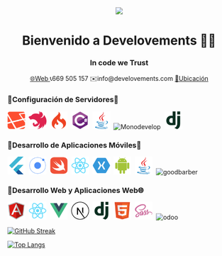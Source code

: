 <div id="header" align="center">
  <img src="https://media.giphy.com/media/Dh5q0sShxgp13DwrvG/giphy.gif" width="300"/>
  <h1 align="center">Bienvenido a Develovements 👋💚</h1>
  <h3 align="center">In code we Trust</h3>
  <a href="https://develovements.com">
    🌐Web
  </a>
  <a>📞669 505 157</a>
  <a>✉️info@develovements.com</a>
  <a href="https://www.google.es/maps/place/INDECO+%7C+Develovements/@39.978725,-0.0347587,18z/data=!3m1!4b1!4m6!3m5!1s0xd6001d5eb8b4565:0xe9837475c8744bc6!8m2!3d39.978725!4d-0.0347587!16s%2Fg%2F11hy8cf06g?entry=ttu">
    📍Ubicación
  </a>
</div>

<div align="left">
  <h3>🔨Configuración de Servidores🛜</h3>
  <div>
    <img src="https://github.com/devicons/devicon/blob/master/icons/laravel/laravel-plain.svg" title="Laravel" alt="Laravel"
         width="40" height="40"/>&nbsp;
    <img src="https://github.com/devicons/devicon/blob/master/icons/nestjs/nestjs-plain.svg" title="nestjs" alt="nestjs"
         width="40" height="40"/>&nbsp;
    <img src="https://github.com/devicons/devicon/blob/master/icons/codeigniter/codeigniter-plain.svg" title="codeigniter" alt="codeigniter"
         width="40" height="40"/>&nbsp;
    <img src="https://github.com/devicons/devicon/blob/master/icons/csharp/csharp-original.svg" title="csharp" alt="csharp"
         width="40" height="40"/>&nbsp;
    <img src="https://github.com/devicons/devicon/blob/master/icons/java/java-original.svg" title="java" alt="java"
         width="40" height="40"/>&nbsp;
    <img src="https://upload.wikimedia.org/wikipedia/commons/thumb/8/8d/Monodevelop_Logo.svg/48px-Monodevelop_Logo.svg.png" title="Monodevelop" alt="Monodevelop"
         width="40" height="40"/>&nbsp;
    <img src="https://github.com/devicons/devicon/blob/master/icons/django/django-plain.svg" title="django" alt="django"
         width="40" height="40"/>&nbsp;
  </div>
  <!-------------------------------------------------->
  <h3>🔨Desarrollo de Aplicaciones Móviles📲</h3>
  <img src="https://github.com/devicons/devicon/blob/master/icons/flutter/flutter-original.svg" title="flutter" alt="flutter"
         width="40" height="40"/>&nbsp;
  <img src="https://github.com/devicons/devicon/blob/master/icons/ionic/ionic-original.svg" title="ionic" alt="ionic"
         width="40" height="40"/>&nbsp;
  <img src="https://github.com/devicons/devicon/blob/master/icons/swift/swift-original.svg" title="swift" alt="swift"
         width="40" height="40"/>&nbsp;
  <img src="https://github.com/devicons/devicon/blob/master/icons/react/react-original.svg" title="react" alt="react"
         width="40" height="40"/>&nbsp;
  <img src="https://github.com/devicons/devicon/blob/master/icons/xamarin/xamarin-original.svg" title="xamarin" alt="xamarin"
         width="40" height="40"/>&nbsp;
  <img src="https://github.com/devicons/devicon/blob/master/icons/android/android-original.svg" title="android" alt="android"
         width="40" height="40"/>&nbsp;
  <img src="https://github.com/devicons/devicon/blob/master/icons/java/java-original.svg" title="java" alt="java"
         width="40" height="40"/>&nbsp;
  <img src="https://portal.ww-cdn.com/portal_static/images/presse/white-circle-goodbarber.3421e02956ae.webp" title="goodbarber" alt="goodbarber"
         width="40" height="40"/>&nbsp;
  <!-------------------------------------------------->
  <h3>🔨Desarrollo Web y Aplicaciones Web🌐</h3>
  <img src="https://github.com/devicons/devicon/blob/master/icons/angularjs/angularjs-original.svg" title="angularjs" alt="angularjs"
         width="40" height="40"/>&nbsp;
  <img src="https://github.com/devicons/devicon/blob/master/icons/react/react-original.svg" title="react" alt="react"
         width="40" height="40"/>&nbsp;
  <img src="https://github.com/devicons/devicon/blob/master/icons/vuejs/vuejs-original.svg" title="vuejs" alt="vuejs"
         width="40" height="40"/>&nbsp;
  <img src="https://github.com/devicons/devicon/blob/master/icons/nextjs/nextjs-line.svg" title="nextjs" alt="nextjs"
         width="40" height="40"/>&nbsp;
  <img src="https://github.com/devicons/devicon/blob/master/icons/django/django-plain.svg" title="django" alt="django"
         width="40" height="40"/>&nbsp;
  <img src="https://github.com/devicons/devicon/blob/master/icons/html5/html5-original.svg" title="html5" alt="html5"
         width="40" height="40"/>&nbsp;
  <img src="https://github.com/devicons/devicon/blob/master/icons/sass/sass-original.svg" title="sass" alt="sass"
         width="40" height="40"/>&nbsp;
  <img src="https://upload.wikimedia.org/wikipedia/commons/0/0e/BSicon_lDST_fuchsia.svg" title="odoo" alt="odoo"
         width="40" height="40"/>&nbsp;
</div>

[![GitHub Streak](https://streak-stats.demolab.com?user=Develovements&theme=dark&hide_border=true&locale=es&exclude_days=Sun%2CSat&card_width=1000)](https://git.io/streak-stats)

[![Top Langs](https://github-readme-stats.vercel.app/api/top-langs/?username=Develovements&hide_progress=true)](https://github.com/anuraghazra/github-readme-stats)
